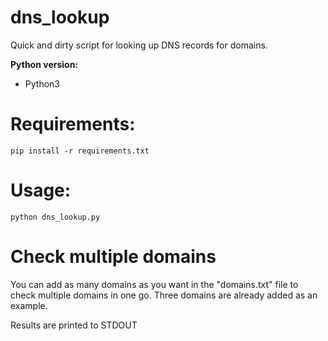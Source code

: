 # dns_lookup
Quick and dirty script for looking up DNS records for domains.

**Python version:**
- Python3

# Requirements:
    pip install -r requirements.txt

# Usage:
    python dns_lookup.py

# Check multiple domains
You can add as many domains as you want in the "domains.txt" file to check multiple domains in one go.
Three domains are already added as an example.

Results are printed to STDOUT
